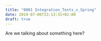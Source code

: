 ```yaml
---
title: "0001 Integration_Tests_v_Spring"
date: 2019-07-06T23:13:31+02:00
draft: true
---
```


Are we talking about something here?
